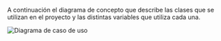 A continuación el diagrama de concepto que describe las clases que se utilizan en el proyecto y las distintas variables que utiliza cada una.

![Diagrama de caso de uso](https://user-images.githubusercontent.com/79241017/119058996-0d56f380-b995-11eb-92fd-916d76249d8c.png)